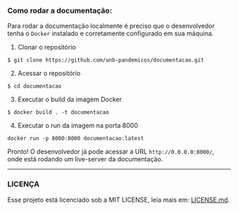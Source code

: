 
### Como rodar a documentação:

Para rodar a documentação localmente é preciso que o desenvolvedor tenha o `Docker` instalado e corretamente configurado em sua máquina.

1. Clonar o repositório

```
$ git clone https://github.com/unb-pandemicos/documentacao.git
```

2. Acessar o repositório

```
$ cd documentacao
```

3. Executar o build da imagem Docker

```
$ docker build . -t documentacao
```

4. Executar o run da imagem na porta 8000

```
docker run -p 8000:8000 documentacao:latest
```

Pronto! O desenvolvedor já pode acessar a URL `http://0.0.0.0:8000/`, onde está rodando um live-server da documentação.

---

### LICENÇA

Esse projeto está licenciado sob a MIT LICENSE, leia mais em: <a href="LICENSE">LICENSE.md<a>.